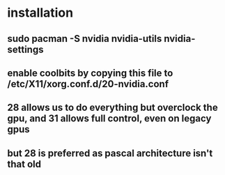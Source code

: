 # installation

## sudo pacman -S nvidia nvidia-utils nvidia-settings

## enable coolbits by copying this file to /etc/X11/xorg.conf.d/20-nvidia.conf

## 28 allows us to do everything but overclock the gpu, and 31 allows full control, even on legacy gpus

## but 28 is preferred as pascal architecture isn't that old

## 
